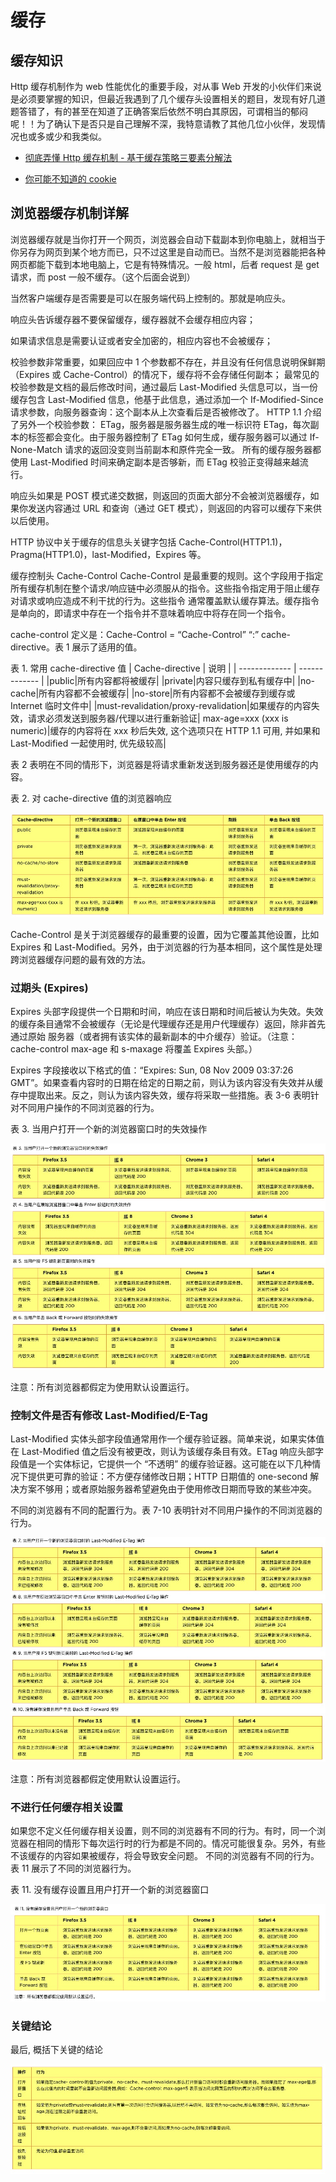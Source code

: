 # 缓存

## 缓存知识

Http 缓存机制作为 web 性能优化的重要手段，对从事 Web 开发的小伙伴们来说是必须要掌握的知识，但最近我遇到了几个缓存头设置相关的题目，发现有好几道题答错了，有的甚至在知道了正确答案后依然不明白其原因，可谓相当的郁闷呢！！为了确认下是否只是自己理解不深，我特意请教了其他几位小伙伴，发现情况也或多或少和我类似。

- [彻底弄懂 Http 缓存机制 - 基于缓存策略三要素分解法](https://mp.weixin.qq.com/s/qOMO0LIdA47j3RjhbCWUEQ)

- [你可能不知道的 cookie](http://eux.baidu.com/blog/fe/%e4%bd%a0%e5%8f%af%e8%83%bd%e4%b8%8d%e7%9f%a5%e9%81%93%e7%9a%84cookie)

## 浏览器缓存机制详解

浏览器缓存就是当你打开一个网页，浏览器会自动下载副本到你电脑上，就相当于你另存为网页到某个地方而已，只不过这里是自动而已。当然不是浏览器能把各种 网页都能下载到本地电脑上，它是有特殊情况。一般 html，后者 request 是 get 请求，而 post 一般不缓存。（这个后面会说到）

当然客户端缓存是否需要是可以在服务端代码上控制的。那就是响应头。

响应头告诉缓存器不要保留缓存，缓存器就不会缓存相应内容；

如果请求信息是需要认证或者安全加密的，相应内容也不会被缓存；

校验参数非常重要，如果回应中 1 个参数都不存在，并且没有任何信息说明保鲜期（Expires 或 Cache-Control）的情况下，缓存将不会存储任何副本； 最常见的校验参数是文档的最后修改时间，通过最后 Last-Modified 头信息可以，当一份缓存包含 Last-Modified 信息，他基于此信息，通过添加一个 If-Modified-Since 请求参数，向服务器查询：这个副本从上次查看后是否被修改了。 HTTP 1.1 介绍了另外一个校验参数： ETag，服务器是服务器生成的唯一标识符 ETag，每次副本的标签都会变化。由于服务器控制了 ETag 如何生成，缓存服务器可以通过 If-None-Match 请求的返回没变则当前副本和原件完全一致。 所有的缓存服务器都使用 Last-Modified 时间来确定副本是否够新，而 ETag 校验正变得越来越流行。

响应头如果是 POST 模式递交数据，则返回的页面大部分不会被浏览器缓存，如果你发送内容通过 URL 和查询（通过 GET 模式），则返回的内容可以缓存下来供以后使用。

HTTP 协议中关于缓存的信息头关键字包括 Cache-Control(HTTP1.1)，Pragma(HTTP1.0)，last-Modified，Expires 等。

缓存控制头 Cache-Control
Cache-Control 是最重要的规则。这个字段用于指定所有缓存机制在整个请求/响应链中必须服从的指令。这些指令指定用于阻止缓存对请求或响应造成不利干扰的行为。这些指令 通常覆盖默认缓存算法。缓存指令是单向的，即请求中存在一个指令并不意味着响应中将存在同一个指令。

cache-control 定义是：Cache-Control = “Cache-Control” “:” cache-directive。表 1 展示了适用的值。

表 1. 常用 cache-directive 值
| Cache-directive | 说明 |
| ------------- | ------------- |
|public|所有内容都将被缓存|
|private|内容只缓存到私有缓存中|
|no-cache|所有内容都不会被缓存|
|no-store|所有内容都不会被缓存到缓存或 Internet 临时文件中|
|must-revalidation/proxy-revalidation|如果缓存的内容失效，请求必须发送到服务器/代理以进行重新验证|
max-age=xxx (xxx is numeric)|缓存的内容将在 xxx 秒后失效, 这个选项只在 HTTP 1.1 可用, 并如果和 Last-Modified 一起使用时, 优先级较高|

表 2 表明在不同的情形下，浏览器是将请求重新发送到服务器还是使用缓存的内容。

表 2. 对 cache-directive 值的浏览器响应

![](./img/cache2.jpg)

Cache-Control 是关于浏览器缓存的最重要的设置，因为它覆盖其他设置，比如 Expires 和 Last-Modified。另外，由于浏览器的行为基本相同，这个属性是处理跨浏览器缓存问题的最有效的方法。

### 过期头 (Expires)

Expires 头部字段提供一个日期和时间，响应在该日期和时间后被认为失效。失效的缓存条目通常不会被缓存（无论是代理缓存还是用户代理缓存）返回，除非首先通过原始 服务器（或者拥有该实体的最新副本的中介缓存）验证。（注意：cache-control max-age 和 s-maxage 将覆盖 Expires 头部。）

Expires 字段接收以下格式的值：“Expires: Sun, 08 Nov 2009 03:37:26 GMT”。如果查看内容时的日期在给定的日期之前，则认为该内容没有失效并从缓存中提取出来。反之，则认为该内容失效，缓存将采取一些措施。表 3-6 表明针对不同用户操作的不同浏览器的行为。

表 3. 当用户打开一个新的浏览器窗口时的失效操作

![](./img/cache3.jpg)

注意：所有浏览器都假定为使用默认设置运行。

### 控制文件是否有修改 Last-Modified/E-Tag

Last-Modified 实体头部字段值通常用作一个缓存验证器。简单来说，如果实体值在 Last-Modified 值之后没有被更改，则认为该缓存条目有效。ETag 响应头部字段值是一个实体标记，它提供一个 “不透明” 的缓存验证器。这可能在以下几种情况下提供更可靠的验证：不方便存储修改日期；HTTP 日期值的 one-second 解决方案不够用；或者原始服务器希望避免由于使用修改日期而导致的某些冲突。

不同的浏览器有不同的配置行为。表 7-10 表明针对不同用户操作的不同浏览器的行为。

![](./img/cache4.jpg)

注意：所有浏览器都假定使用默认设置运行。

### 不进行任何缓存相关设置

如果您不定义任何缓存相关设置，则不同的浏览器有不同的行为。有时，同一个浏览器在相同的情形下每次运行时的行为都是不同的。情况可能很复杂。另外，有些不该缓存的内容如果被缓存，将会导致安全问题。 不同的浏览器有不同的行为。表 11 展示了不同的浏览器行为。

表 11. 没有缓存设置且用户打开一个新的浏览器窗口

![](./img/cache5.jpg)

### 关键结论

最后, 概括下关键的结论

![](./img/cache6.jpg)
